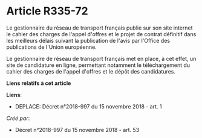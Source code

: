 # Article R335-72

Le gestionnaire du réseau de transport français publie sur son site internet le cahier des charges de l'appel d'offres et le
projet de contrat définitif dans les meilleurs délais suivant la publication de l'avis par l'Office des publications de
l'Union européenne.

Le gestionnaire de réseau de transport français met en place, à cet effet, un site de candidature en ligne, permettant
notamment le téléchargement du cahier des charges de l'appel d'offres et le dépôt des candidatures.

**Liens relatifs à cet article**

**Liens**:

  - DEPLACE: Décret n°2018-997 du 15 novembre 2018 - art. 1

_Créé par_:

  - Décret n°2018-997 du 15 novembre 2018 - art. 53
